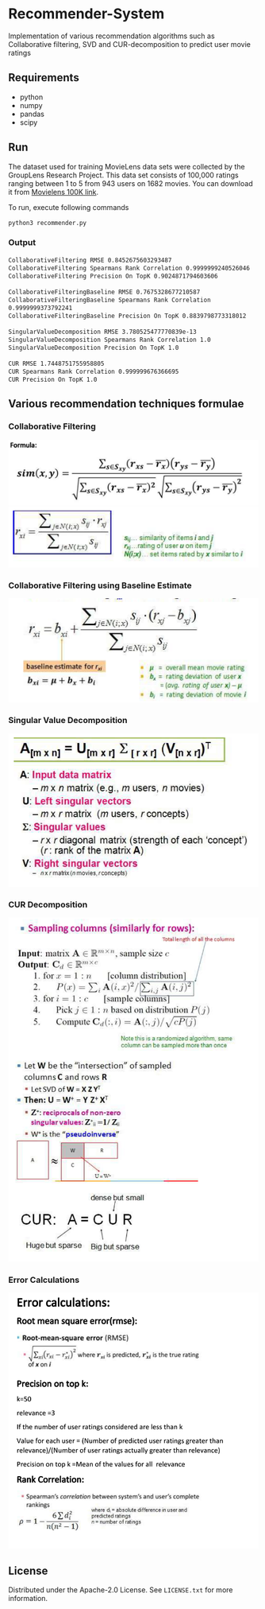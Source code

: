 # Recommender-System
Implementation of various recommendation algorithms such as Collaborative filtering, SVD and CUR-decomposition to predict user movie ratings

## Requirements
* python
* numpy
* pandas
* scipy

## Run

The dataset used for training MovieLens data sets were collected by the GroupLens Research Project. This data set consists of 100,000 ratings ranging between 1 to 5 from 943 users on 1682 movies. You can download it from [Movielens 100K link](https://grouplens.org/datasets/movielens/100k/).

To run, execute following commands
```
python3 recommender.py
```

### Output
```
CollaborativeFiltering RMSE 0.8452675603293487
CollaborativeFiltering Spearmans Rank Correlation 0.9999999240526046
CollaborativeFiltering Precision On TopK 0.9024871794603606

CollaborativeFilteringBaseline RMSE 0.7675328677210587
CollaborativeFilteringBaseline Spearmans Rank Correlation 0.9999999373792241
CollaborativeFilteringBaseline Precision On TopK 0.8839798773318012

SingularValueDecomposition RMSE 3.780525477770839e-13
SingularValueDecomposition Spearmans Rank Correlation 1.0
SingularValueDecomposition Precision On TopK 1.0

CUR RMSE 1.7448751755958805
CUR Spearmans Rank Correlation 0.999999676366695
CUR Precision On TopK 1.0
```

## Various recommendation techniques formulae

### Collaborative Filtering
![Alt text](img/1.png)
![Alt text](img/2.png)

### Collaborative Filtering using Baseline Estimate
![Alt text](img/3.png)

### Singular Value Decomposition
![Alt text](img/4.png)

### CUR Decomposition
![Alt text](img/5.png)

### Error Calculations
![Alt text](img/6.png)

## License
Distributed under the Apache-2.0 License. See `LICENSE.txt` for more information.